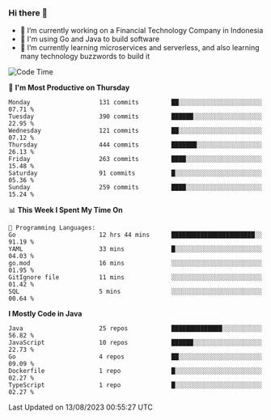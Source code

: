 ### Hi there 👋

<!--
**mazzama/mazzama** is a ✨ _special_ ✨ repository because its `README.md` (this file) appears on your GitHub profile.

Here are some ideas to get you started:

- 🔭 I’m currently working on ...
- 🌱 I’m currently learning ...
- 👯 I’m looking to collaborate on ...
- 🤔 I’m looking for help with ...
- 💬 Ask me about ...
- 📫 How to reach me: ...
- 😄 Pronouns: ...
- ⚡ Fun fact: ...
-->

- 🔭 I’m currently working on a Financial Technology Company in Indonesia
- :gun: I'm using Go and Java to build software
- 🌱 I’m currently learning microservices and serverless, and also learning many technology buzzwords to build it

<!--START_SECTION:waka-->
![Code Time](http://img.shields.io/badge/Code%20Time-2%2C839%20hrs%201%20min-blue)

📅 **I'm Most Productive on Thursday** 

```text
Monday                   131 commits         ██░░░░░░░░░░░░░░░░░░░░░░░   07.71 % 
Tuesday                  390 commits         ██████░░░░░░░░░░░░░░░░░░░   22.95 % 
Wednesday                121 commits         ██░░░░░░░░░░░░░░░░░░░░░░░   07.12 % 
Thursday                 444 commits         ███████░░░░░░░░░░░░░░░░░░   26.13 % 
Friday                   263 commits         ████░░░░░░░░░░░░░░░░░░░░░   15.48 % 
Saturday                 91 commits          █░░░░░░░░░░░░░░░░░░░░░░░░   05.36 % 
Sunday                   259 commits         ████░░░░░░░░░░░░░░░░░░░░░   15.24 % 
```


📊 **This Week I Spent My Time On** 

```text
💬 Programming Languages: 
Go                       12 hrs 44 mins      ███████████████████████░░   91.19 % 
YAML                     33 mins             █░░░░░░░░░░░░░░░░░░░░░░░░   04.03 % 
go.mod                   16 mins             ░░░░░░░░░░░░░░░░░░░░░░░░░   01.95 % 
GitIgnore file           11 mins             ░░░░░░░░░░░░░░░░░░░░░░░░░   01.42 % 
SQL                      5 mins              ░░░░░░░░░░░░░░░░░░░░░░░░░   00.64 % 
```

**I Mostly Code in Java** 

```text
Java                     25 repos            ██████████████░░░░░░░░░░░   56.82 % 
JavaScript               10 repos            ██████░░░░░░░░░░░░░░░░░░░   22.73 % 
Go                       4 repos             ██░░░░░░░░░░░░░░░░░░░░░░░   09.09 % 
Dockerfile               1 repo              █░░░░░░░░░░░░░░░░░░░░░░░░   02.27 % 
TypeScript               1 repo              █░░░░░░░░░░░░░░░░░░░░░░░░   02.27 % 
```




 Last Updated on 13/08/2023 00:55:27 UTC
<!--END_SECTION:waka-->
